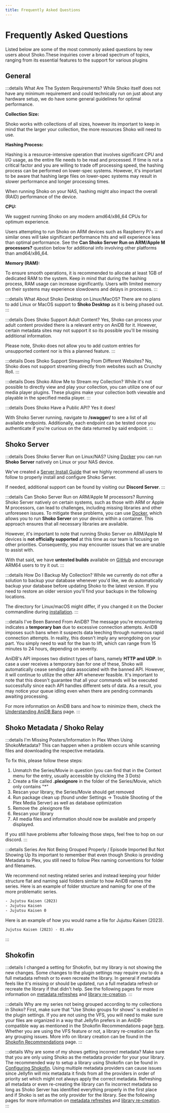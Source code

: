 ```yaml
---
title: Frequently Asked Questions
---
```


<script setup>
const osLocationColumns = [
  { name: 'OS', header: 'OS' },
  { name: 'Location', header: 'Location' }
];

const osLocationData = [
  {
    OS: 'Windows',
    Location: 'C:\\ProgramData\\ShokoServer'
  },
  {
    OS: 'Linux/macOS',
    Location: '~/.shoko/Shoko.CLI/'
  }
];
</script>

# Frequently Asked Questions

Listed below are some of the most commonly asked questions by new users about Shoko.These inquiries cover a broad
spectrum of topics, ranging from its essential features to the support for various plugins

## General

:::details What Are The System Requirements?
While Shoko itself does not have any minimum requirement and could technically run on just about any hardware setup,
we do have some general guidelines for optimal performance.

**Collection Size:**

Shoko works with collections of all sizes, however its important to keep in mind that the larger your collection,
the more resources Shoko will need to use.

**Hashing Process:**

Hashing is a resource-intensive operation that involves significant CPU and I/O usage, as the entire file needs to
be read and processed. If time is not a critical factor and you are willing to trade off processing speed, the
hashing process can be performed on lower-spec systems. However, it's important to be aware that hashing large files
on lower-spec systems may result in slower performance and longer processing times.

When running Shoko on your NAS, hashing might also impact the overall (RAID) performance of the device.

**CPU:**

We suggest running Shoko on any modern amd64/x86_64 CPUs for optimum experience.

Users attempting to run Shoko on ARM devices such as Raspberry Pi's and similar ones will take significant
performance hits and will experience less than optimal performance. See the
**Can Shoko Server Run on ARM/Apple M processors?** question below for additional info involving other
platforms than amd64/x86_64.

**Memory (RAM):**

To ensure smooth operations, it is recommended to allocate at least 1GB of dedicated RAM to the system. Keep in mind
that during the hashing process, RAM usage can increase significantly. Users with limited memory on their systems
may experience slowdowns and delays in processes.
:::

:::details What About Shoko Desktop on Linux/MacOS?
There are no plans to add Linux or MacOS support to **Shoko Desktop** as it is being phased out.
:::

:::details Does Shoko Support Adult Content?
Yes, Shoko can process your adult content provided there is a relevant entry on AniDB for it. However, certain
metadata sites may not support it so its possible you'll be missing additional information.

Please note, Shoko does not allow you to add custom entries for unsupported content nor is this a planned feature.
:::

:::details Does Shoko Support Streaming From Different Websites?
No, Shoko does not support streaming directly from websites such as Crunchy Roll.
:::

:::details Does Shoko Allow Me to Stream my Collection?
While it's not possible to directly view and play your collection, you can utilize one of our media player plugins.
These plugins make your collection both viewable and playable in the specified media player.
:::

:::details Does Shoko Have a Public API?
Yes it does!

With Shoko Server running, navigate to **/swagger/** to see a list of all available endpoints. Additionally, each
endpoint can be tested once you authenticate if you're curious on the data returned by said endpoint.
:::

## Shoko Server

:::details Does Shoko Server Run on Linux/NAS?
Using [Docker](https://www.docker.com/) you can run **Shoko Server** natively on Linux or your NAS device.

We've created a [Server Install Guide](/getting-started/installing-shoko-server) that we highly recommend all users
to follow to properly install and configure Shoko Server.

If needed, additional support can be found by visiting our **Discord Server**.
:::

:::details Can Shoko Server Run on ARM/Apple M processors?
Running Shoko Server natively on certain systems, such as those with ARM or Apple M processors, can lead to
challenges, including missing libraries and other unforeseen issues. To mitigate these problems, you can use
[Docker](https://www.docker.com/), which allows you to run **Shoko Server** on your device within a container.
This approach ensures that all necessary libraries are available.

However, it's important to note that running Shoko Server on ARM/Apple M devices is **not officially supported**
at this time as our team is focusing on other priorities. Consequently, you may encounter issues that we are unable
to assist with.

With that said, we have **untested builds** available on [GitHub](https://github.com/ShokoAnime/ShokoServer/releases)
and encourage ARM64 users to try it out.
:::

:::details How Do I Backup My Collection?
While we currently do not offer a solution to backup your database whenever you'd like, we do automatically backup
your database before updating Shoko to the latest version. If you need to restore an older version you'll find your
backups in the following locations.

<EasyTable :columns="osLocationColumns" :data="osLocationData" />

The directory for Linux/macOS might differ, if you changed it on the Docker commandline during
[installation](/getting-started/installing-shoko-server).
:::

:::details I've Been Banned From AniDB?
The message you're encountering indicates a **temporary ban** due to excessive connection attempts. AniDB imposes such
bans when it suspects data leeching through numerous rapid connection attempts. In reality, this doesn't imply any
wrongdoing on your part. You simply need to wait for the ban to lift, which can range from 15 minutes to 24 hours,
depending on severity.

AniDB's API imposes two distinct types of bans, namely **HTTP and UDP**. In case a user receives a temporary ban for one
of these, Shoko will automatically cease sending data associated with the banned API. However, it will continue to
utilize the other API whenever feasible. It's important to note that this doesn't guarantee that all your commands
will be executed successfully since each API handles different sets of data. As a result, you may notice your queue
idling even when there are pending commands awaiting processing.

For more information on AniDB bans and how to minimize them, check the
[Understanding AniDB Bans](/shoko-server/understanding-anidb-ban) page.
:::

## Shoko Metadata / Shoko Relay

:::details I'm Missing Posters/Information In Plex When Using ShokoMetadata?
This can happen when a problem occurs while scanning files and downloading the respective metadata.

To fix this, please follow these steps:

1. Unmatch the Series/Movie in question (you can find that in the Context menu for the entry, usually accessible by
   clicking the 3 Dots)
2. Create a file called **.plexignore** in the folder of the Series/Movie, which only contains "\*"
3. Rescan your library, the Series/Movie should get removed
4. Run package clean up (found under Settings -> Trouble Shooting of the Plex Media Server) as well as database
   optimization
5. Remove the .plexignore file
6. Rescan your library
7. All media files and information should now be available and properly displayed.

If you still have problems after following those steps, feel free to hop on our discord.
:::

:::details Series Are Not Being Grouped Properly / Episode Imported But Not Showing Up
Its important to remember that even though Shoko is providing Metadata to Plex, you still need to follow Plex naming
conventions for folder and filenames.

We recommend not nesting related series and instead keeping your folder structure flat and naming said folders
similar to how AniDB names the series. Here is an example of folder structure and naming for one of the more
problematic series.

  ```txt
  - Jujutsu Kaisen (2023)
  - Jujutsu Kaisen
  - Jujutsu Kaisen 0
  ```

Here is an example of how you would name a file for Jujutsu Kaisen (2023).

  ```txt
  Jujutsu Kaisen (2023) - 01.mkv
  ```

:::

## Shokofin

:::details I changed a setting for Shokofin, but my library is not showing the new changes.
Some changes to the plugin settings may require you to do a full metadata refresh or to even recreate the library. In
general if metadata feels like it's missing or should be updated, run a full metadata refresh or recreate the library if
that didn't help. See the following pages for more information on 
[metadata refreshes](/jellyfin/recommendations/#refreshing-metadata) and 
[library re-creation](/jellyfin/recommendations/#library-re-creation-is-your-friend).
:::

:::details Why are my series not being grouped according to my collections in Shoko?
First, make sure that "Use Shoko groups for shows" is enabled in the plugin settings. If you are not using the VFS, you
will need to make sure your files are organized in a way that Jellyfin prefers in an AniDB-compatible way as mentioned
in the Shokofin Recommendations page [here](/jellyfin/recommendations/#jellyfins-file-structure-requirements). 
Whether you are using the VFS feature or not, a library re-creation can fix any grouping issues. More info on library 
creation can be found in the [Shokofin Recommendations](/jellyfin/recommendations/#library-re-creation-is-your-friend) 
page.
:::

:::details Why are some of my shows getting incorrect metadata?
Make sure that you are only using Shoko as the metadata provider for your your library. The recommended way to setup a
library using Shokofin can be found in [Configuring Shokofin](/jellyfin/configuring-shokofin/#creating-a-shoko-library). 
Using multiple metadata providers can cause issues since Jellyfin will mix metadata it finds from all the providers in 
order of priority set which might not always apply the correct metadata. Refreshing all metadata or even re-creating 
the library can fix incorrect metadata so long as Shoko Server has identified everything properly in the first place 
and if Shoko is set as the only provider for the library. See the following pages for more information on 
[metadata refreshes](/jellyfin/recommendations/#refreshing-metadata) and 
[library re-creation](/jellyfin/recommendations/#library-re-creation-is-your-friend).
:::
